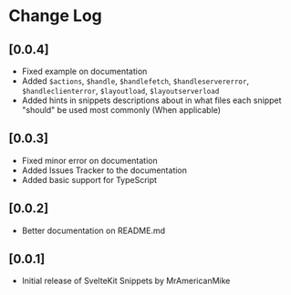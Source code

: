 # Change Log

## [0.0.4]

-   Fixed example on documentation
-   Added `$actions`, `$handle`, `$handlefetch`, `$handleservererror`, `$handleclienterror`, `$layoutload`, `$layoutserverload`
-   Added hints in snippets descriptions about in what files each snippet "should" be used most commonly (When applicable)

## [0.0.3]

-   Fixed minor error on documentation
-   Added Issues Tracker to the documentation
-   Added basic support for TypeScript

## [0.0.2]

-   Better documentation on README.md

## [0.0.1]

-   Initial release of SvelteKit Snippets by MrAmericanMike

